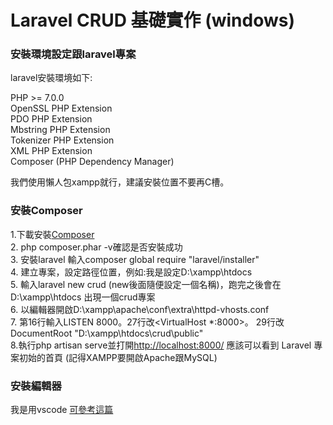 # Laravel CRUD 基礎實作 (windows)

### 安裝環境設定跟laravel專案

laravel安裝環境如下:

PHP >= 7.0.0<br>
OpenSSL PHP Extension<br>
PDO PHP Extension<br>
Mbstring PHP Extension<br>
Tokenizer PHP Extension<br>
XML PHP Extension<br>
Composer (PHP Dependency Manager)<br>

我們使用懶人包xampp就行，建議安裝位置不要再C槽。<br>

### 安裝Composer<br>
1.下載安裝[Composer](https://getcomposer.org/download/)<br>
2. php composer.phar -v確認是否安裝成功<br>
3. 安裝laravel  輸入composer global require "laravel/installer"<br>
4. 建立專案，設定路徑位置，例如:我是設定D:\xampp\htdocs<br>
5. 輸入laravel new crud (new後面隨便設定一個名稱)，跑完之後會在D:\xampp\htdocs 出現一個crud專案<br>
6. 以編輯器開啟D:\xampp\apache\conf\extra\httpd-vhosts.conf<br>
7. 第16行輸入LISTEN 8000。27行改<VirtualHost *:8000>。 
       29行改DocumentRoot "D:\xampp\htdocs\crud\public"<br>
8.執行php artisan serve並打開<http://localhost:8000/> 應該可以看到 Laravel 專案初始的首頁 (記得XAMPP要開啟Apache跟MySQL)<br>

### 安裝編輯器
我是用vscode  [可參考這篇](https://dometi.com.tw/blog/laravel-beginner-04)



